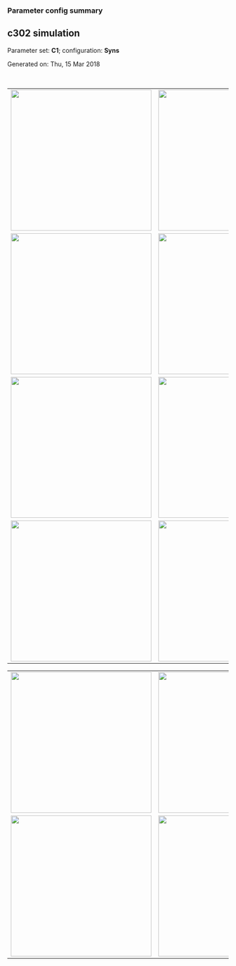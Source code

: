 ### Parameter config summary 
<h2>c302 simulation</h2>
<p>Parameter set: <b>C1</b>; configuration: <b>Syns</b></p>
<p>Generated on: Thu, 15 Mar 2018</p><br/>
<table>

<tr>
  <td><a href="images/neurons_C1_Syns.png"><img alt=" " src="images/neurons_C1_Syns.png" height="320"/></a></td>
  <td><a href="images/traces_neuron_Syns_C1.png"><img alt=" " src="images/traces_neuron_Syns_C1.png" height="320"/></a></td>
</tr>

<tr>
  <td><a href="images/neuron_activity_C1_Syns.png"><img alt=" " src="images/neuron_activity_C1_Syns.png" height="320"/></a></td>
  <td><a href="images/traces_neuron_activity_Syns_C1.png"><img alt=" " src="images/traces_neuron_activity_Syns_C1.png" height="320"/></a></td>
</tr>

<tr>
  <td><a href="images/muscles_C1_Syns.png"><img alt=" " src="images/muscles_C1_Syns.png" height="320"/></a></td>
  <td><a href="images/traces_muscles_Syns_C1.png"><img alt=" " src="images/traces_muscles_Syns_C1.png" height="320"/></a></td>
</tr>

<tr>
  <td><a href="images/muscle_activity_C1_Syns.png"><img alt=" " src="images/muscle_activity_C1_Syns.png" height="320"/></a></td>
  <td><a href="images/traces_muscles_activity_Syns_C1.png"><img alt=" " src="images/traces_muscles_activity_Syns_C1.png" height="320"/></a></td>
</tr>
</table>
<table>

<tr><td><a href="images/c302_C1_Syns_exc_to_neurons.png"><img alt=" " src="images/c302_C1_Syns_exc_to_neurons.png" height="320"/></a></td>

  <td><a href="images/c302_C1_Syns_inh_to_neurons.png"><img alt=" " src="images/c302_C1_Syns_inh_to_neurons.png" height="320"/></a></td>

  <td><a href="images/c302_C1_Syns_elec_neurons_neurons.png"><img alt=" " src="images/c302_C1_Syns_elec_neurons_neurons.png" height="320"/></a></td></tr>

<tr><td><a href="images/c302_C1_Syns_exc_to_muscles.png"><img alt=" " src="images/c302_C1_Syns_exc_to_muscles.png" height="320"/></a></td>

  <td><a href="images/c302_C1_Syns_inh_to_muscles.png"><img alt=" " src="images/c302_C1_Syns_inh_to_muscles.png" height="320"/></a></td></tr>
</table>

